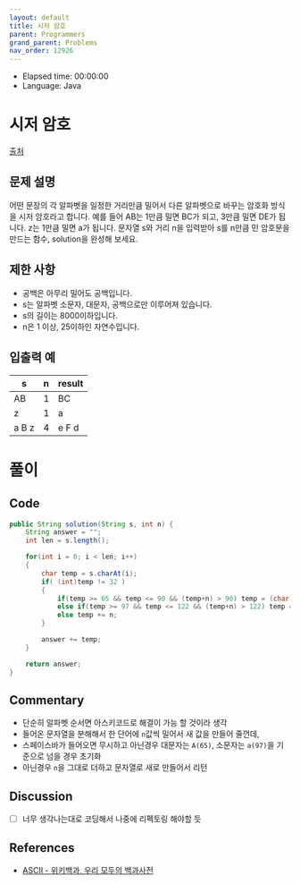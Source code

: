 ```yaml
---
layout: default
title: 시저 암호
parent: Programmers
grand_parent: Problems
nav_order: 12926
---
```


- Elapsed time: 00:00:00
- Language: Java

<!-- 문제 -->
# 시저 암호

[출처](https://programmers.co.kr/learn/courses/30/lessons/12926?language=java)

## 문제 설명

어떤 문장의 각 알파벳을 일정한 거리만큼 밀어서 다른 알파벳으로 바꾸는 암호화 방식을 시저 암호라고 합니다. 예를 들어 AB는 1만큼 밀면 BC가 되고, 3만큼 밀면 DE가 됩니다. z는 1만큼 밀면 a가 됩니다. 문자열 s와 거리 n을 입력받아 s를 n만큼 민 암호문을 만드는 함수, solution을 완성해 보세요.

## 제한 사항

- 공백은 아무리 밀어도 공백입니다.
- s는 알파벳 소문자, 대문자, 공백으로만 이루어져 있습니다.
- s의 길이는 8000이하입니다.
- n은 1 이상, 25이하인 자연수입니다.

## 입출력 예

| s     | n   | result |
| ----- | --- | ------ |
| AB    | 1   | BC     |
| z     | 1   | a      |
| a B z | 4   | e F d  |

<!-- 풀이 -->
# 풀이

## Code

``` java
public String solution(String s, int n) {
    String answer = "";
    int len = s.length();

    for(int i = 0; i < len; i++)
    {
        char temp = s.charAt(i);
        if( (int)temp != 32 )
        {
            if(temp >= 65 && temp <= 90 && (temp+n) > 90) temp = (char)((temp + n) - 90 + 65 -1);
            else if(temp >= 97 && temp <= 122 && (temp+n) > 122) temp = (char)((temp + n) - 122 + 97 -1);
            else temp += n;
        }

        answer += temp;
    }

    return answer;
}
```

## Commentary

- 단순히 알파벳 순서면 아스키코드로 해결이 가능 할 것이라 생각
- 들어온 문자열을 분해해서 한 단어에 `n`값씩 밀어서 새 값을 만들어 줄껀데,
- 스페이스바가 들어오면 무시하고 아닌경우 대문자는 `A(65)`, 소문자는 `a(97)`을 기준으로 넘을 경우 초기화
- 아닌경우 `n`을 그대로 더하고 문자열로 새로 만들어서 리턴

## Discussion

- [ ] 너무 생각나는대로 코딩해서 나중에 리펙토링 해야할 듯

## References

- [ASCII - 위키백과, 우리 모두의 백과사전](https://ko.wikipedia.org/wiki/ASCII)
